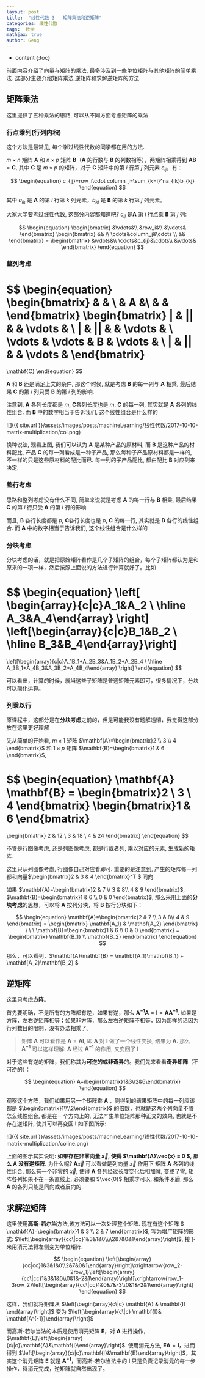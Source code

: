 ```yaml
---
layout: post
title:  "线性代数 3 - 矩阵乘法和逆矩阵"
categories: 线性代数
tags:  数学
mathjax: true
author: Geng
---
```


* content
{:toc}

前面内容介绍了向量与矩阵的乘法, 最多涉及到一些单位矩阵与其他矩阵的简单乘法. 这部分主要介绍矩阵乘法,逆矩阵和求解逆矩阵的方法.





## 矩阵乘法
这里提供了五种乘法的思路, 可以从不同方面考虑矩阵的乘法

### 行点乘列(行列内积)
这个方法是最常见, 每个学过线性代数的同学都在用的方法.

$m \times n$ 矩阵 $\mathbf{A}$ 和 $n\times p$ 矩阵 $\mathbf{B}$（$\mathbf{A}$ 的行数与 $\mathbf{B}$ 的列数相等），两矩阵相乘得到 $\mathbf{A}\mathbf{B}=\mathbf{C}$, 其中 $\mathbf{C}$ 是 $m\times p$ 的矩阵，对于 $\mathbf{C}$ 矩阵中的第 $i$ 行第 $j$ 列元素 $c_{ij}$，有：

$$
\begin{equation}
c_{ij}=row_i\cdot column_j=\sum_{k=i}^na_{ik}b_{kj}
\end{equation}
$$

其中 $a_{ik}$ 是 $\mathbf{A}$ 的第 $i$ 行第 $k$ 列元素，$b_{kj}$ 是 $\mathbf{B}$ 的第 $k$ 行第 $j$ 列元素。

大家大学要考过线性代数, 这部分内容都知道吧? $c_{ij}$ 是$\mathbf{A}$ 第 $i$ 行点乘 $\mathbf{B}$ 第 $j$ 列:

$$
\begin{equation}
\begin{bmatrix}
    &\vdots&\\
    &row_i&\\
    &\vdots&
\end{bmatrix}
\begin{bmatrix}
    && \\
    \cdots&column_j&\cdots \\
    && 
\end{bmatrix}
    =
\begin{bmatrix}
    &\vdots&\\
    \cdots&c_{ij}&\cdots\\
    &\vdots&
\end{bmatrix}
\end{equation}
$$

### 整列考虑

$$
\begin{equation}
\begin{bmatrix}
    & &  \\
    & A &\\
    & &
\end{bmatrix}
\begin{bmatrix}
| & || &  & \vdots  &  \\
| & || &  & \vdots  &  \\
\vdots & \vdots & B & \vdots &  \\
| & || &  & \vdots  & 
\end{bmatrix}
=
\mathbf{C}
\end{equation}
$$

$\mathbf{A}$ 和 $\mathbf{B}$ 还是满足上文的条件, 那这个时候, 就是考虑 $\mathbf{B}$ 的每一列与 $\mathbf{A}$ 相乘, 最后结果 $\mathbf{C}$ 的第 $i$ 列只受 $\mathbf{B}$ 的第 $i$ 列的影响.

注意到, $\mathbf{A}$ 各列长度都是 $m$, $\mathbf{C}$各列长度也是 $m$, $\mathbf{C}$ 的每一列, 其实就是 $\mathbf{A}$ 各列的线性组合. 而 $\mathbf{B}$ 中的数字相当于告诉我们, 这个线性组合是什么样的


![]({{ site.url }}/assets/images/posts/machineLearning/线性代数/2017-10-10-matrix-multiplication/col.png)

换种说法, 观看上图, 我们可以认为 $\mathbf{A}$ 是某种产品的原材料, 而  $\mathbf{B}$ 是这种产品的材料配比, 产品  $\mathbf{C}$ 的每一列看成是一种子产品, 那么每种子产品原材料都是一样的, 不一样的只是这些原材料的配比而已. 每一列的子产品配比, 都由配比 $\mathbf{B}$ 对应列来决定.  

### 整行考虑

思路和整列考虑没有什么不同, 简单来说就是考虑 $\mathbf{A}$ 的每一行与 $\mathbf{B}$ 相乘, 最后结果 $\mathbf{C}$ 的第 $i$ 行只受 $\mathbf{A}$ 的第 $i$ 行的影响.

而且, $\mathbf{B}$ 各行长度都是 $p$, $\mathbf{C}$各行长度也是 $p$, $\mathbf{C}$ 的每一行, 其实就是 $\mathbf{B}$ 各行的线性组合. 而 $\mathbf{A}$ 中的数字相当于告诉我们, 这个线性组合是什么样的

### 分块考虑

分块考虑的话，就是把原始矩阵看作是几个子矩阵的组合，每个子矩阵都认为是和原来的一项一样，然后按照上面说的方法进行计算就好了。比如

$$
\begin{equation} 
\left[ \begin{array}{c|c}A_1&A_2 \\ 
\hline 
A_3&A_4\end{array} \right] 
\left[\begin{array}{c|c}B_1&B_2 \\
\hline 
B_3&B_4\end{array}\right]
=
\left[\begin{array}{c|c}A_1B_1+A_2B_3&A_1B_2+A_2B_4 \\
\hline A_3B_1+A_4B_3&A_3B_2+A_4B_4\end{array} \right]
\end{equation}
$$

可以看出，计算的时候，就当这些子矩阵是普通矩阵元素即可，很多情况下，分块可以简化运算。

### 列乘以行

原课程中，这部分是在**分块考虑**之前的，但是可能我没有题解透彻，我觉得这部分放在这里更好理解

先从简单的开始看, $m \times 1$ 矩阵 $\mathbf{A}=\begin{bmatrix}2 \\ 3 \\ 4 \end{bmatrix}$ 和 $1\times p$ 矩阵 $\mathbf{B}=\begin{bmatrix}1 & 6 \end{bmatrix}$, 

$$
\begin{equation} 
 \mathbf{A} \mathbf{B} =
 \begin{bmatrix}2 \\ 3 \\ 4 \end{bmatrix} 
 \begin{bmatrix}1 & 6 \end{bmatrix}
 =
 \begin{bmatrix}
 2 & 12 \\
 3 & 18 \\
 4 & 24
 \end{bmatrix}
\end{equation}
$$

不管是行图像考虑, 还是列图像考虑, 都是行或者列, 乘以对应的元素, 生成新的矩阵. 

这里只从列图像考虑, 行图像自己对应看即可. 重要的是注意到, 产生的矩阵每一列都和向量$\begin{bmatrix}2 & 3 & 4 \end{bmatrix}^T $ 同向

如果 $\mathbf{A}=\begin{bmatrix}2 & 7 \\ 3 & 8\\ 4 & 9 \end{bmatrix}$,  $\mathbf{B}=\begin{bmatrix}1 & 6 \\ 0 & 0 \end{bmatrix}$, 那么采用上面的**分块考虑**的思想，可以将 $\mathbf{A}$ 按列分块，将 $\mathbf{B}$ 按行分块如下：

$$ \begin{equation} 
\mathbf{A}=\begin{bmatrix}2 & 7 \\ 3 & 8\\ 4 & 9 \end{bmatrix} = \begin{bmatrix} \mathbf{A_1} & \mathbf{A_2} \end{bmatrix} \ \ \ 
\mathbf{B}=\begin{bmatrix}1 & 6 \\ 0 & 0 \end{bmatrix} = \begin{bmatrix} \mathbf{B_1} \\ \mathbf{B_2} \end{bmatrix}
\end{equation} $$

那么，可以看到，$\mathbf{A}\mathbf{B} = \mathbf{A_1}\mathbf{B_1} + \mathbf{A_2}\mathbf{B_2} $ 

## 逆矩阵

这里只考虑**方阵**。

首先要明确，不是所有的方阵都有逆，如果有逆，那么 $\mathbf{A^{-1}} \mathbf{A} = \mathbf{I} = \mathbf{A} \mathbf{A^{-1}}$. 如果是方阵，左右逆矩阵相等；如果非方阵，那么左右逆矩阵不相等，因为那样的话因为行列数目的限制，没有办法相乘了。

> 矩阵 $\mathbf{A}$ 可以看作是 $\mathbf{A}=\mathbf{A}\mathbf{I}$, 即 $\mathbf{A}$ 对 $\mathbf{I}$ 做了一个线性变换, 结果为 $\mathbf{A}$. 那么 $\mathbf{A^{-1}}$ 可以这样理解: $\mathbf{A}$ 经过 $\mathbf{A^{-1}}$ 的作用, 又变回了 $\mathbf{I}$

对于这些有逆的矩阵，我们称其为**可逆的或非奇异**的。我们先来看看**奇异矩阵**（不可逆的）：

$$ \begin{equation} 
A=\begin{bmatrix}1&3\\2&6\end{bmatrix}
\end{equation} $$

观察这个方阵，我们如果用另一个矩阵乘 $\mathbf{A}$ ，则得到的结果矩阵中的每一列应该都是 $\begin{bmatrix}1\\\\2\end{bmatrix}$ 的倍数，也就是这两个列向量不管怎么线性组合, 都是在一个方向上的, 无法产生单位矩阵那种正交的效果, 也就是不存在逆矩阵, 使其可以再变回 $\mathbf{I}$ 如下图所示:

![]({{ site.url }}/assets/images/posts/machineLearning/线性代数/2017-10-10-matrix-multiplication/coline.png)

上面的图示其实说明: **如果存在非零向量 $\vec{x}$, 使得 $\mathbf{A}\vec{x} = 0 $, 那么 $\mathbf{A}$ 没有逆矩阵**. 为什么呢? $\mathbf{A}\vec{x}$ 可以看做是列向量 $\vec{x}$ 作用下 矩阵 $\mathbf{A}$ 各列的线性组合, 那么有一个非零的 $\vec{x}$, 使得 $\mathbf{A}$ 各列经过长度变化后相加减, 变成了零, 矩阵各列如果不在一条直线上, 必须要和 $\vec{0}$ 相乘才可以, 和条件矛盾, 那么 $\mathbf{A}$ 的各列只能是同向或者反向的.  

## 求解逆矩阵

这里使用**高斯-若尔当**方法,该方法可以一次处理整个矩阵. 现在有这个矩阵 $ \mathbf{A}=\begin{bmatrix}1 & 3 \\\\ 2 & 7 \end{bmatrix}$, 写为增广矩阵的形式: $\left[\begin{array}{cc\|cc}1&3&1&0\\\\2&7&0&1\end{array}\right]$, 接下来用消元法将左侧变为单位矩阵:

$$ \begin{equation} 
\left[\begin{array}{cc|cc}1&3&1&0\\2&7&0&1\end{array}\right]\xrightarrow{row_2-2row_1}\left[\begin{array}{cc\|cc}1&3&1&0\\0&1&-2&1\end{array}\right]\xrightarrow{row_1-3row_2}\left[\begin{array}{cc\|cc}1&0&7&-3\\0&1&-2&1\end{array}\right]
\end{equation} $$

这样，我们就将矩阵从 $\left[\begin{array}{c\|c} \mathbf{A} & \mathbf{I} \end{array}\right]$ 变为 $\left[\begin{array}{c\|c} \mathbf{I}& \mathbf{A^{-1}}\end{array}\right]$

而高斯-若尔当法的本质是使用消元矩阵 $\mathbf{E}$，对 $\mathbf{A}$ 进行操作，$\mathbf{E}\left[\begin{array}{c\|c}\mathbf{A}&\mathbf{I}\end{array}\right]$. 使用消元方法, $\mathbf{E}\mathbf{A}=\mathbf{I}$，进而得到 $\left[\begin{array}{c\|c}\mathbf{I}&\mathbf{E}\end{array}\right]$，其实这个消元矩阵 $\mathbf{E}$ 就是 $\mathbf{A^{-1}}$，而高斯-若尔当法中的 $\mathbf{I}$ 只是负责记录消元的每一步操作，待消元完成，逆矩阵就自然出现了。
